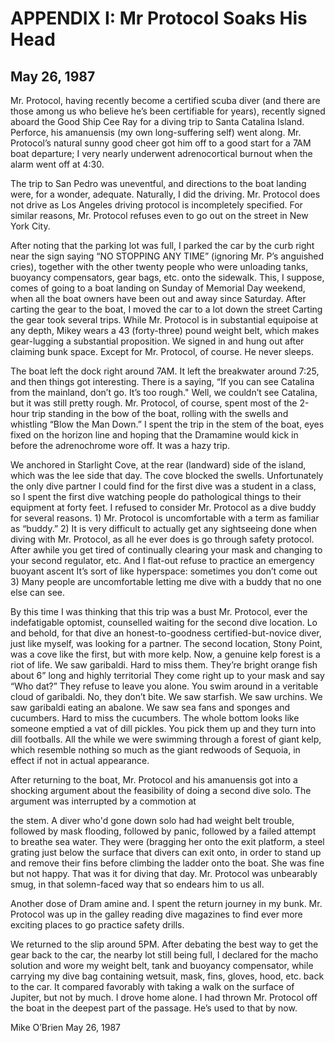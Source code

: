 # APPENDIX I: Mr Protocol Soaks His Head

## May 26, 1987

Mr. Protocol, having recently become a certified scuba diver (and
there are those among us who believe he’s been certifiable for years),
recently signed aboard the Good Ship Cee Ray for a diving trip to
Santa Catalina Island. Perforce, his amanuensis (my own long-suffering
self) went along. Mr. Protocol’s natural sunny good cheer got him off
to a good start for a 7AM boat departure; I very nearly underwent
adrenocortical burnout when the alarm went off at 4:30.

The trip to San Pedro was uneventful, and directions to the boat
landing were, for a wonder, adequate. Naturally, I did the
driving. Mr. Protocol does not drive as Los Angeles driving protocol
is incompletely specified. For similar reasons, Mr. Protocol refuses
even to go out on the street in New York City.

After noting that the parking lot was full, I parked the car by the
curb right near the sign saying “NO STOPPING ANY TIME” (ignoring
Mr. P’s anguished cries), together with the other twenty people who
were unloading tanks, buoyancy compensators, gear bags, etc. onto the
sidewalk. This, I suppose, comes of going to a boat landing on Sunday
of Memorial Day weekend, when all the boat owners have been out and
away since Saturday. After carting the gear to the boat, I moved the
car to a lot down the street Carting the gear took several
trips. While Mr. Protocol is in substantial equipoise at any depth,
Mikey wears a 43 (forty-three) pound weight belt, which makes
gear-lugging a substantial proposition. We signed in and hung out
after claiming bunk space. Except for Mr. Protocol, of course. He
never sleeps.

The boat left the dock right around 7AM. It left the breakwater around
7:25, and then things got interesting. There is a saying, “If you can
see Catalina from the mainland, don’t go. It’s too rough." Well, we
couldn’t see Catalina, but it was still pretty rough. Mr. Protocol, of
course, spent most of the 2-hour trip standing in the bow of the boat,
rolling with the swells and whistling “Blow the Man Down.” I spent the
trip in the stem of the boat, eyes fixed on the horizon line and
hoping that the Dramamine would kick in before the adrenochrome wore
off. It was a hazy trip.

We anchored in Starlight Cove, at the rear (landward) side of the
island, which was the lee side that day. The cove blocked the
swells. Unfortunately the only dive partner I could find for the first
dive was a student in a class, so I spent the first dive watching
people do pathological things to their equipment at forty feet. I
refused to consider Mr. Protocol as a dive buddy for several
reasons. 1) Mr. Protocol is uncomfortable with a term as familiar as
“buddy.” 2) It is very difficult to actually get any sightseeing done
when diving with Mr. Protocol, as all he ever does is go through
safety protocol. After awhile you get tired of continually clearing
your mask and changing to your second regulator, etc. And I flat-out
refuse to practice an emergency buoyant ascent It’s sort of like
hyperspace: sometimes you don’t come out 3) Many people are
uncomfortable letting me dive with a buddy that no one else can see.

By this time I was thinking that this trip was a bust Mr. Protocol,
ever the indefatigable optomist, counselled waiting for the second
dive location. Lo and behold, for that dive an honest-to-goodness
certified-but-novice diver, just like myself, was looking for a
partner. The second location, Stony Point, was a cove like the first,
but with more kelp. Now, a genuine kelp forest is a riot of life. We
saw garibaldi. Hard to miss them. They’re bright orange fish about 6”
long and highly territorial They come right up to your mask and say
“Who dat?” They refuse to leave you alone. You swim around in a
veritable cloud of garibaldi. No, they don’t bite. We saw starfish. We
saw urchins. We saw garibaldi eating an abalone. We saw sea fans and
sponges and cucumbers. Hard to miss the cucumbers. The whole bottom
looks like someone emptied a vat of dill pickles. You pick them up and
they turn into dill footballs. All the while we were swimming through
a forest of giant kelp, which resemble nothing so much as the giant
redwoods of Sequoia, in effect if not in actual appearance.

After returning to the boat, Mr. Protocol and his amanuensis got into
a shocking argument about the feasibility of doing a second dive
solo. The argument was interrupted by a commotion at

the stem. A diver who'd gone down solo had had weight belt trouble,
followed by mask flooding, followed by panic, followed by a failed
attempt to breathe sea water. They were (bragging her onto the exit
platform, a steel grating just below the surface that divers can exit
onto, in order to stand up and remove their fins before climbing the
ladder onto the boat. She was fine but not happy. That was it for
diving that day. Mr. Protocol was unbearably smug, in that
solemn-faced way that so endears him to us all.

Another dose of Dram amine and. I spent the return journey in my
bunk. Mr. Protocol was up in the galley reading dive magazines to find
ever more exciting places to go practice safety drills.

We returned to the slip around 5PM. After debating the best way to get
the gear back to the car, the nearby lot still being full, I declared
for the macho solution and wore my weight belt, tank and buoyancy
compensator, while carrying my dive bag containing wetsuit, mask,
fins, gloves, hood, etc. back to the car. It compared favorably with
taking a walk on the surface of Jupiter, but not by much. I drove home
alone. I had thrown Mr. Protocol off the boat in the deepest part of
the passage. He’s used to that by now.

Mike O’Brien May 26, 1987
